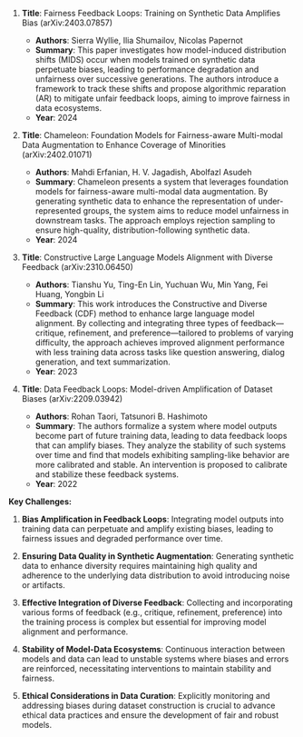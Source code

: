 1. **Title**: Fairness Feedback Loops: Training on Synthetic Data Amplifies Bias (arXiv:2403.07857)
   - **Authors**: Sierra Wyllie, Ilia Shumailov, Nicolas Papernot
   - **Summary**: This paper investigates how model-induced distribution shifts (MIDS) occur when models trained on synthetic data perpetuate biases, leading to performance degradation and unfairness over successive generations. The authors introduce a framework to track these shifts and propose algorithmic reparation (AR) to mitigate unfair feedback loops, aiming to improve fairness in data ecosystems.
   - **Year**: 2024

2. **Title**: Chameleon: Foundation Models for Fairness-aware Multi-modal Data Augmentation to Enhance Coverage of Minorities (arXiv:2402.01071)
   - **Authors**: Mahdi Erfanian, H. V. Jagadish, Abolfazl Asudeh
   - **Summary**: Chameleon presents a system that leverages foundation models for fairness-aware multi-modal data augmentation. By generating synthetic data to enhance the representation of under-represented groups, the system aims to reduce model unfairness in downstream tasks. The approach employs rejection sampling to ensure high-quality, distribution-following synthetic data.
   - **Year**: 2024

3. **Title**: Constructive Large Language Models Alignment with Diverse Feedback (arXiv:2310.06450)
   - **Authors**: Tianshu Yu, Ting-En Lin, Yuchuan Wu, Min Yang, Fei Huang, Yongbin Li
   - **Summary**: This work introduces the Constructive and Diverse Feedback (CDF) method to enhance large language model alignment. By collecting and integrating three types of feedback—critique, refinement, and preference—tailored to problems of varying difficulty, the approach achieves improved alignment performance with less training data across tasks like question answering, dialog generation, and text summarization.
   - **Year**: 2023

4. **Title**: Data Feedback Loops: Model-driven Amplification of Dataset Biases (arXiv:2209.03942)
   - **Authors**: Rohan Taori, Tatsunori B. Hashimoto
   - **Summary**: The authors formalize a system where model outputs become part of future training data, leading to data feedback loops that can amplify biases. They analyze the stability of such systems over time and find that models exhibiting sampling-like behavior are more calibrated and stable. An intervention is proposed to calibrate and stabilize these feedback systems.
   - **Year**: 2022

**Key Challenges:**

1. **Bias Amplification in Feedback Loops**: Integrating model outputs into training data can perpetuate and amplify existing biases, leading to fairness issues and degraded performance over time.

2. **Ensuring Data Quality in Synthetic Augmentation**: Generating synthetic data to enhance diversity requires maintaining high quality and adherence to the underlying data distribution to avoid introducing noise or artifacts.

3. **Effective Integration of Diverse Feedback**: Collecting and incorporating various forms of feedback (e.g., critique, refinement, preference) into the training process is complex but essential for improving model alignment and performance.

4. **Stability of Model-Data Ecosystems**: Continuous interaction between models and data can lead to unstable systems where biases and errors are reinforced, necessitating interventions to maintain stability and fairness.

5. **Ethical Considerations in Data Curation**: Explicitly monitoring and addressing biases during dataset construction is crucial to advance ethical data practices and ensure the development of fair and robust models. 